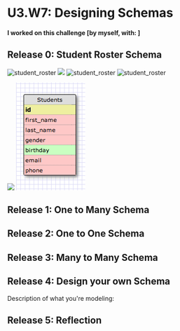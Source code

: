 # U3.W7: Designing Schemas


#### I worked on this challenge [by myself, with: ]


## Release 0: Student Roster Schema
<!-- display your image inline here -->
![student_roster](https://www.dropbox.com/s/s2zigckzkih2ti1/schema_1.tiff?raw=true)
<img src="https://www.dropbox.com/s/s2zigckzkih2ti1/schema_1.tiff">
![student_roster](https://www.dropbox.com/sc/87n6zxdbrwu569k/1mYE1Qnhqj)
![student_roster](https://www.dropbox.com/sc/87n6zxdbrwu569k/1mYE1Qnhqjraw=true)

<img src="https://www.dropbox.com/sc/87n6zxdbrwu569k/1mYE1Qnhqj">
<img src="week_7/2_designing_schemas/schema_1.tiff">

## Release 1: One to Many Schema
<!-- display your image inline here -->


## Release 2: One to One Schema
<!-- display your image inline here -->


## Release 3: Many to Many Schema
<!-- display your image inline here -->


## Release 4: Design your own Schema
Description of what you're modeling: 

<!-- display your one-to-one image inline here -->
<!-- display your many-to-many image inline here -->

## Release 5: Reflection
